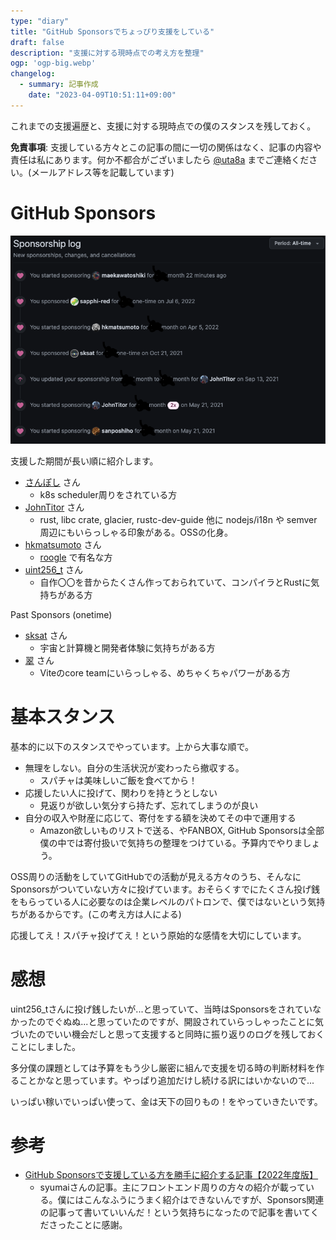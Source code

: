 ```yaml
---
type: "diary"
title: "GitHub Sponsorsでちょっぴり支援をしている"
draft: false
description: "支援に対する現時点での考え方を整理"
ogp: 'ogp-big.webp'
changelog:
  - summary: 記事作成
    date: "2023-04-09T10:51:11+09:00"
---
```


<!-- titleは自動で入る -->
これまでの支援遍歴と、支援に対する現時点での僕のスタンスを残しておく。

**免責事項**: 支援している方々とこの記事の間に一切の関係はなく、記事の内容や責任は私にあります。何か不都合がございましたら [@uta8a](https://github.com/uta8a) までご連絡ください。(メールアドレス等を記載しています)

# GitHub Sponsors

![image](1.png)

支援した期間が長い順に紹介します。

- [さんぽし](https://github.com/sanposhiho) さん
  - k8s scheduler周りをされている方
- [JohnTitor](https://github.com/JohnTitor) さん
  - rust, libc crate, glacier, rustc-dev-guide 他に nodejs/i18n や semver 周辺にもいらっしゃる印象がある。OSSの化身。
- [hkmatsumoto](https://github.com/hkmatsumoto) さん
  - [roogle](https://github.com/roogle-rs/roogle) で有名な方
- [uint256_t](https://github.com/maekawatoshiki) さん
  - 自作〇〇を昔からたくさん作っておられていて、コンパイラとRustに気持ちがある方

Past Sponsors (onetime)

- [sksat](https://github.com/sksat) さん
  - 宇宙と計算機と開発者体験に気持ちがある方
- [翠](https://github.com/sapphi-red) さん
  - Viteのcore teamにいらっしゃる、めちゃくちゃパワーがある方

# 基本スタンス

基本的に以下のスタンスでやっています。上から大事な順で。

- 無理をしない。自分の生活状況が変わったら撤収する。
  - スパチャは美味しいご飯を食べてから！
- 応援したい人に投げて、関わりを持とうとしない
  - 見返りが欲しい気分すら持たず、忘れてしまうのが良い
- 自分の収入や財産に応じて、寄付をする額を決めてその中で運用する
  - Amazon欲しいものリストで送る、やFANBOX, GitHub Sponsorsは全部僕の中では寄付扱いで気持ちの整理をつけている。予算内でやりましょう。

OSS周りの活動をしていてGitHubでの活動が見える方々のうち、そんなにSponsorsがついていない方々に投げています。おそらくすでにたくさん投げ銭をもらっている人に必要なのは企業レベルのパトロンで、僕ではないという気持ちがあるからです。(この考え方は人による)

応援してえ！スパチャ投げてえ！という原始的な感情を大切にしています。

# 感想

uint256_tさんに投げ銭したいが...と思っていて、当時はSponsorsをされていなかったのでぐぬぬ...と思っていたのですが、開設されていらっしゃったことに気づいたのでいい機会だしと思って支援すると同時に振り返りのログを残しておくことにしました。

多分僕の課題としては予算をもう少し厳密に組んで支援を切る時の判断材料を作ることかなと思っています。やっぱり追加だけし続ける訳にはいかないので...

いっぱい稼いでいっぱい使って、金は天下の回りもの！をやっていきたいです。

# 参考

- [GitHub Sponsorsで支援している方を勝手に紹介する記事【2022年度版】](https://blog.syum.ai/entry/2023/01/02/172204)
  - syumaiさんの記事。主にフロントエンド周りの方々の紹介が載っている。僕にはこんなふうにうまく紹介はできないんですが、Sponsors関連の記事って書いていいんだ！という気持ちになったので記事を書いてくださったことに感謝。
